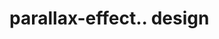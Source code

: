 # parallax-effect.. design                                                                                                                                                                             
                                     

